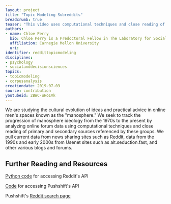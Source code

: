 ```yaml
---
layout: project
title: "Topic Modeling Subreddits"
breadcrumb: true
teaser: "This video uses computational techniques and close reading of internet groups."
authors: 
- name: Chloe Perry
  bio: Chloe Perry is a Predoctoral Fellow in The Laboratory for Social Minds, run by Professor Simon DeDeo. She has a Master's Degree in Literary and Cultural Studies from Carnegie Mellon University. She is interested in digital humanities, information studies, global literature and interdisciplinary approaches to cultural analysis.
  affiliation: Carnegie Mellon University
  uri:
identifier: reddittopicmodeling
disciplines: 
- psychology
- socialanddecisionsciences
topics:
- topicmodeling
- corpusanalysis
creationdate: 2019-07-03
source: contribution
youtubeid: 2BWC-uHo1Vk
---
```



We are studying the cultural evolution of ideas and practical advice in online men's spaces known as the "manosphere." We seek to track the progression of manosphere ideology from the 1970s to the present by analyzing online forum data using computational techniques and close reading of primary and secondary sources referenced by these groups. We pull current data from news sharing sites such as Reddit, data from the 1990s and early 2000s from Usenet sites such as alt.seduction.fast, and other various blogs and forums.

## Further Reading and Resources

[Python code](http://www.storybench.org/how-to-scrape-reddit-with-python/) for accessing Reddit's API

[Code](https://github.com/pushshift/api) for accessing Pushshift's API

Pushshift's [Reddit search page](https://redditsearch.io/)
